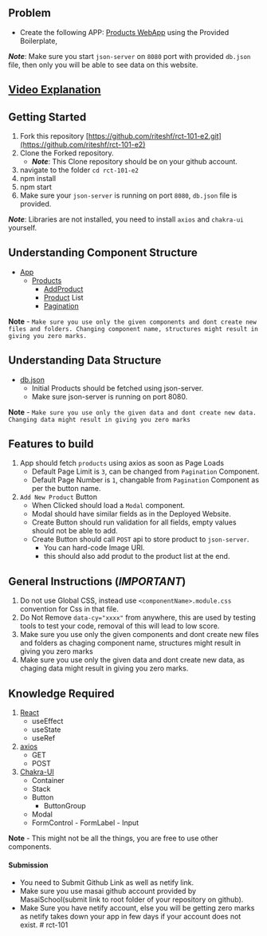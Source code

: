## Problem

- Create the following APP: [Products WebApp](https://glistening-licorice-ce9cdb.netlify.app/) using the Provided Boilerplate,

**_Note_**: Make sure you start `json-server` on `8080` port with provided `db.json` file, then only you will be able to see data on this website.

## [Video Explanation](https://masai-course.s3.ap-south-1.amazonaws.com/problem/rct-101/rct-101.e1.mp4)

## Getting Started

1. Fork this repository [https://github.com/riteshf/rct-101-e2.git](https://github.com/riteshf/rct-101-e2)
2. Clone the Forked repository.
   - **_Note_**: This Clone repository should be on your github account.
3. navigate to the folder `cd rct-101-e2`
4. npm install
5. npm start
6. Make sure your `json-server` is running on port `8080`, `db.json` file is provided.

**_Note_**: Libraries are not installed, you need to install `axios` and `chakra-ui` yourself.

## Understanding Component Structure

- [App](./src/App.js)
  - [Products](./src/components/Products.jsx)
    - [AddProduct](./src/components/AddProduct.jsx)
    - [Product](./src/components/Product.jsx) List
    - [Pagination](./src/components/Pagination.jsx)

**Note** - `Make sure you use only the given components and dont create new files and folders. Changing component name, structures might result in giving you zero marks.`

## Understanding Data Structure

- [db.json](./db.json)
  - Initial Products should be fetched using json-server.
  - Make sure json-server is running on port 8080.

**Note** - `Make sure you use only the given data and dont create new data. Changing data might result in giving you zero marks`

## Features to build

1. App should fetch `products` using axios as soon as Page Loads
   - Default Page Limit is `3`, can be changed from `Pagination` Component.
   - Default Page Number is `1`, changable from `Pagination` Component as per the button name.
2. `Add New Product` Button
   - When Clicked should load a `Modal` component.
   - Modal should have similar fields as in the Deployed Website.
   - Create Button should run validation for all fields, empty values should not be able to add.
   - Create Button should call `POST` api to store product to `json-server`.
     - You can hard-code Image URl.
     - this should also add produt to the product list at the end.

## General Instructions (**_IMPORTANT_**)

1. Do not use Global CSS, instead use `<componentName>.module.css` convention for Css in that file.
2. Do Not Remove `data-cy="xxxx"` from anywhere, this are used by testing tools to test your code, removal of this will lead to low score.
3. Make sure you use only the given components and dont create new files and folders as chaging component name, structures might result in giving you zero marks
4. Make sure you use only the given data and dont create new data, as chaging data might result in giving you zero marks.

## Knowledge Required

1. [React](https://reactjs.org/)
   - useEffect
   - useState
   - useRef
2. [axios](https://axios-http.com/)
   - GET
   - POST
3. [Chakra-UI](https://chakra-ui.com/)
   - Container
   - Stack
   - Button
     - ButtonGroup
   - Modal
   - FormControl - FormLabel - Input

**Note** - This might not be all the things, you are free to use other components.

#### Submission

- You need to Submit Github Link as well as netify link.
- Make sure you use masai github account provided by MasaiSchool(submit link to root folder of your repository on github).
- Make Sure you have netify account, else you will be getting zero marks as netify takes down your app in few days if your account does not exist.
#   r c t - 1 0 1  
 